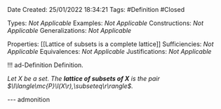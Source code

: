 <br />
<br />

Date Created: 25/01/2022 18:34:21
Tags: #Definition #Closed 

Types: _Not Applicable_
Examples: _Not Applicable_ 
Constructions: _Not Applicable_
Generalizations: _Not Applicable_

Properties: [[Lattice of subsets is a complete lattice]]
Sufficiencies: _Not Applicable_
Equivalences: _Not Applicable_
Justifications: _Not Applicable_

!!! ad-Definition Definition.

_Let $X$ be a set. The **lattice of subsets of $X$** is the pair $\l\langle\mc{P}\l(X\r),\subseteq\r\rangle$._

--- admonition

